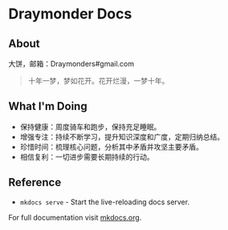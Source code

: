 # Draymonder Docs

## About

大饼，邮箱：Draymonders#gmail.com

> 十年一梦，梦如花开。花开烂漫，一梦十年。

## What I'm Doing

- 保持健康：周度骑车和跑步，保持充足睡眠。
- 增强专注：持续不断学习，提升知识深度和广度，定期归纳总结。
- 珍惜时间：梳理核心问题，分析其中矛盾并攻坚主要矛盾。
- 相信复利：一切进步需要长期持续的行动。

## Reference

* `mkdocs serve` - Start the live-reloading docs server.

For full documentation visit [mkdocs.org](https://www.mkdocs.org).